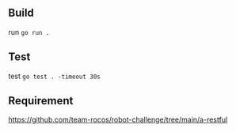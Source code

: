 ## Build

run `go run .`

## Test

test `go test . -timeout 30s`

## Requirement

https://github.com/team-rocos/robot-challenge/tree/main/a-restful